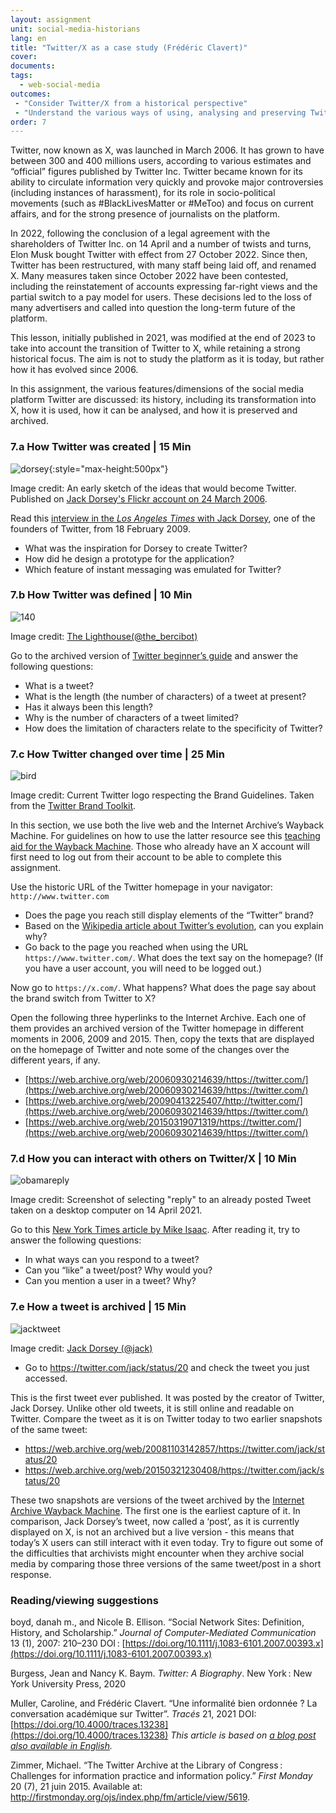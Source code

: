 ```yaml
---
layout: assignment
unit: social-media-historians
lang: en
title: "Twitter/X as a case study (Frédéric Clavert)"
cover:
documents:
tags:
  - web-social-media
outcomes:
 - "Consider Twitter/X from a historical perspective"
 - "Understand the various ways of using, analysing and preserving Twitter/X so that source criticism can be applied to it" 
order: 7
---
```


Twitter, now known as X, was launched in March 2006. It has grown to have between 300 and 400 millions users, according to various estimates and “official” figures published by Twitter Inc. Twitter became known for its ability to circulate information very quickly and provoke major controversies (including instances of harassment), for its role in socio-political movements (such as #BlackLivesMatter or #MeToo) and focus on current affairs, and for the strong presence of journalists on the platform.

In 2022, following the conclusion of a legal agreement with the shareholders of Twitter Inc. on 14 April and a number of twists and turns, Elon Musk bought Twitter with effect from 27 October 2022. Since then, Twitter has been restructured, with many staff being laid off, and renamed X. Many measures taken since October 2022 have been contested, including the reinstatement of accounts expressing far-right views and the partial switch to a pay model for users. These decisions led to the loss of many advertisers and called into question the long-term future of the platform.


<html>
<div class="alert alert-info">
This lesson, initially published in 2021, was modified at the end of 2023 to take into account the transition of Twitter to X, while retaining a strong historical focus. The aim is not to study the platform as it is today, but rather how it has evolved since 2006.
</div>
</html>

In this assignment, the various features/dimensions of the social media platform Twitter are discussed: its history, including its transformation into X, how it is used, how it can be analysed, and how it is preserved and archived.

<!-- more -->
<!-- briefing-student -->

### 7.a How Twitter was created | 15 Min
 <!-- section-contents -->

![dorsey](../../assets/images/social-media/dorsey.jpg){:style="max-height:500px"}

Image credit: An early sketch of the ideas that would become Twitter. Published on [Jack Dorsey's Flickr account on 24 March 2006](https://flickr.com/photos/jackdorsey/182613360/).

Read this [interview in the _Los Angeles Times_ with Jack Dorsey](https://latimesblogs.latimes.com/technology/2009/02/twitter-creator.html), one of the founders of Twitter, from 18 February 2009.
- What was the inspiration for Dorsey to create Twitter?
- How did he design a prototype for the application?
- Which feature of instant messaging was emulated for Twitter?

<!-- section -->

### 7.b How Twitter was defined | 10 Min
 <!-- section-contents -->

![140](../../assets/images/social-media/140.png)

Image credit: [The Lighthouse(@the_bercibot)](https://twitter.com/the_bercibot/status/1379647473640161280)

Go to the archived version of [Twitter beginner’s guide](https://web.archive.org/web/20180103203839/https://help.twitter.com/en/new-user-faq) and answer the following questions:
- What is a tweet?
- What is the length (the number of characters) of a tweet at present?
- Has it always been this length?
- Why is the number of characters of a tweet limited?
- How does the limitation of characters relate to the specificity of Twitter?

<!-- section -->

### 7.c How Twitter changed over time | 25 Min
 <!-- section-contents -->

![bird](../../assets/images/social-media/bird.png)

Image credit: Current Twitter logo respecting the Brand Guidelines. Taken from the [Twitter Brand Toolkit](https://about.twitter.com/en/who-we-are/brand-toolkit).

In this section, we use both the live web and the Internet Archive’s Wayback Machine. For guidelines on how to use the latter resource see this [teaching aid for the Wayback Machine](https://ranke2.uni.lu/assets/pdf/wayback-machine-interface.pdf). Those who already have an X account will first need to log out from their account to be able to complete this assignment.

Use the historic URL of the Twitter homepage in your navigator: `http://www.twitter.com`

- Does the page you reach still display elements of the “Twitter” brand?
- Based on the [Wikipedia article about Twitter’s evolution](https://en.wikipedia.org/wiki/Twitter#2022–present), can you explain why?
- Go back to the page you reached when using the URL `https://www.twitter.com/`. What does the text say on the homepage? (If you have a user account, you will need to be logged out.)

Now go to `https://x.com/`. What happens? What does the page say about the brand switch from Twitter to X?

Open the following three hyperlinks to the Internet Archive. Each one of them provides an archived version of the Twitter homepage in different moments in 2006, 2009 and 2015. Then, copy the texts that are displayed on the homepage of Twitter and note some of the changes over the different years, if any.

- [https://web.archive.org/web/20060930214639/https://twitter.com/](https://web.archive.org/web/20060930214639/https://twitter.com/)
- [https://web.archive.org/web/20090413225407/http://twitter.com/](https://web.archive.org/web/20060930214639/https://twitter.com/)
- [https://web.archive.org/web/20150319071319/https://twitter.com/](https://web.archive.org/web/20060930214639/https://twitter.com/)

<!-- section -->

### 7.d How you can interact with others on Twitter/X | 10 Min
 <!-- section-contents -->

![obamareply](../../assets/images/social-media/obamareply.png)

Image credit: Screenshot of selecting "reply" to an already posted Tweet taken on a desktop computer on 14 April 2021.

Go to this [New York Times article by Mike Isaac](https://www.nytimes.com/2017/09/26/technology/twitter-280-characters.html?smid=url-share). After reading it, try to answer the following questions:
- In what ways can you respond to a tweet?
- Can you “like” a tweet/post? Why would you?
- Can you mention a user in a tweet? Why?

<!-- section -->

### 7.e How a tweet is archived | 15 Min
 <!-- section-contents -->

![jacktweet](../../assets/images/social-media/jacktweet.png)

Image credit: [Jack Dorsey (@jack)](https://twitter.com/jack/status/20)


- Go to <https://twitter.com/jack/status/20> and check the tweet you just accessed. 

This is the first tweet ever published. It was posted by the creator of Twitter, Jack Dorsey. Unlike other old tweets, it is still online and readable on Twitter. Compare the tweet as it is on Twitter today to two earlier snapshots of the same tweet:
- <https://web.archive.org/web/20081103142857/https://twitter.com/jack/status/20>
- <https://web.archive.org/web/20150321230408/https://twitter.com/jack/status/20>


These two snapshots are versions of the tweet archived by the [Internet Archive Wayback Machine](https://archive.org/web/). The first one is the earliest capture of it. In comparison, Jack Dorsey’s tweet, now called a ‘post’, as it is currently displayed on X, is not an archived but a live version - this means that today’s X users can still interact with it even today. Try to figure out some of the difficulties that archivists might encounter when they archive social media by comparing those three versions of the same tweet/post in a short response.

<!-- section -->

### Reading/viewing suggestions
<!-- section-contents -->

boyd, danah m., and Nicole B. Ellison. “Social Network Sites: Definition, History, and Scholarship.” *Journal of Computer-Mediated Communication* 13 (1), 2007: 210–230 DOI&#x202F;: [https://doi.org/10.1111/j.1083-6101.2007.00393.x](https://doi.org/10.1111/j.1083-6101.2007.00393.x)

Burgess, Jean and Nancy K. Baym. *Twitter: A Biography*. New York&#x202F;: New York University Press, 2020

Muller, Caroline, and Frédéric Clavert. “Une informalité bien ordonnée ? La conversation académique sur Twitter”. *Tracés* 21, 2021 DOI: [https://doi.org/10.4000/traces.13238](https://doi.org/10.4000/traces.13238)
*This article is based on [a blog post also available in English](https://consciences.hypotheses.org/2721).*

Zimmer, Michael. “The Twitter Archive at the Library of Congress&#x202F;: Challenges for information practice and information policy.” *First Monday* 20 (7), 21 juin 2015. Available at: <http://firstmonday.org/ojs/index.php/fm/article/view/5619>.


<!-- section -->

<!-- briefing-teacher -->
